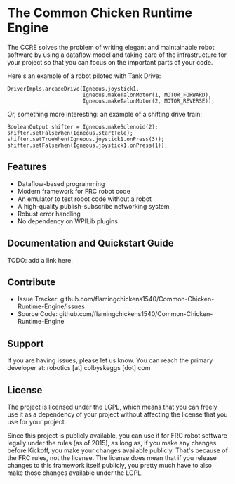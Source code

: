The Common Chicken Runtime Engine
=================================

The CCRE solves the problem of writing elegant and maintainable robot software
by using a dataflow model and taking care of the infrastructure for your
project so that you can focus on the important parts of your code.

Here's an example of a robot piloted with Tank Drive:

    DriverImpls.arcadeDrive(Igneous.joystick1,
                            Igneous.makeTalonMotor(1, MOTOR_FORWARD),
                            Igneous.makeTalonMotor(2, MOTOR_REVERSE));

Or, something more interesting: an example of a shifting drive train:

    BooleanOutput shifter = Igneous.makeSolenoid(2);
    shifter.setFalseWhen(Igneous.startTele);
    shifter.setTrueWhen(Igneous.joystick1.onPress(3));
    shifter.setFalseWhen(Igneous.joystick1.onPress(1));

Features
--------

- Dataflow-based programming
- Modern framework for FRC robot code
- An emulator to test robot code without a robot
- A high-quality publish-subscribe networking system
- Robust error handling
- No dependency on WPILib plugins

Documentation and Quickstart Guide
-----------------------------------

TODO: add a link here.

Contribute
----------

- Issue Tracker: github.com/flamingchickens1540/Common-Chicken-Runtime-Engine/issues
- Source Code: github.com/flamingchickens1540/Common-Chicken-Runtime-Engine

Support
-------

If you are having issues, please let us know. You can reach the primary
developer at: robotics [at] colbyskeggs [dot] com

License
-------

The project is licensed under the LGPL, which means that you can freely use it
as a dependency of your project without affecting the license that you use for
your project.

Since this project is publicly available, you can use it for FRC robot software
legally under the rules (as of 2015), as long as, if you make any changes
before Kickoff, you make your changes available publicly. That's because of the
FRC rules, not the license. The license does mean that if you release changes
to this framework itself publicly, you pretty much have to also make those
changes available under the LGPL.

